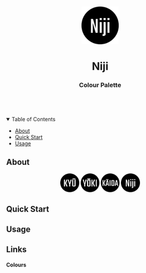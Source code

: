 <header>
<p align="center">
    <img src=".github/images/niji_logo.png" width="20%" height="20%" alt="Niji Logo">
</p>
<h1 align='center' style='border-bottom: none;'>Niji</h1>
<h3 align='center'>Colour Palette</h3>
</header>


<br/>
<details open="open">
<summary>Table of Contents</summary>

- [About](#about)
- [Quick Start](#quick-start)
- [Usage](#usage)

</details>





## About



<p align="center">
    <img src=".github/images/kyu_logo.png" width="10%" height="10%" alt="Kyū Logo">
    <img src=".github/images/yoki_logo.png" width="10%" height="10%" alt="Yōki Logo">
    <img src=".github/images/kaida_logo.png" width="10%" height="10%" alt="Kaidā Logo">
    <img src=".github/images/niji_logo.png" width="10%" height="10%" alt="Niji Logo">
</p>


## Quick Start



## Usage



## Links

#### Colours